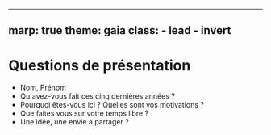 ---
marp: true
theme: gaia
class:
    - lead
    - invert
 ---


# Questions de présentation

- Nom, Prénom
- Qu'avez-vous fait ces cinq dernières années ?
- Pourquoi êtes-vous ici ? Quelles sont vos motivations ?
- Que faites vous sur votre temps libre ?
- Une idée, une envie à partager ?